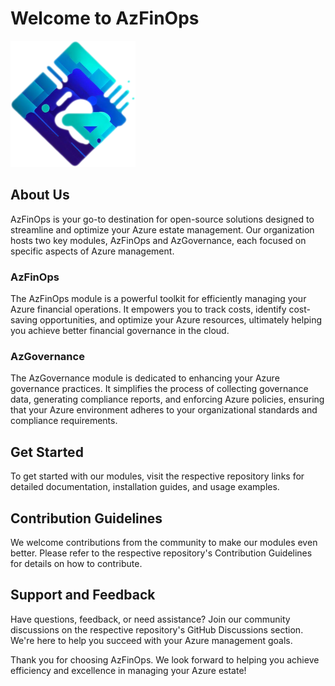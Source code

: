 # Welcome to AzFinOps

![AzFinOps Logo](Logo.png)

## About Us

AzFinOps is your go-to destination for open-source solutions designed to streamline and optimize your Azure estate management. Our organization hosts two key modules, AzFinOps and AzGovernance, each focused on specific aspects of Azure management.

### AzFinOps

The AzFinOps module is a powerful toolkit for efficiently managing your Azure financial operations. It empowers you to track costs, identify cost-saving opportunities, and optimize your Azure resources, ultimately helping you achieve better financial governance in the cloud.

### AzGovernance

The AzGovernance module is dedicated to enhancing your Azure governance practices. It simplifies the process of collecting governance data, generating compliance reports, and enforcing Azure policies, ensuring that your Azure environment adheres to your organizational standards and compliance requirements.

## Get Started

To get started with our modules, visit the respective repository links for detailed documentation, installation guides, and usage examples.

## Contribution Guidelines

We welcome contributions from the community to make our modules even better. Please refer to the respective repository's Contribution Guidelines for details on how to contribute.

## Support and Feedback

Have questions, feedback, or need assistance? Join our community discussions on the respective repository's GitHub Discussions section. We're here to help you succeed with your Azure management goals.

Thank you for choosing AzFinOps. We look forward to helping you achieve efficiency and excellence in managing your Azure estate!
